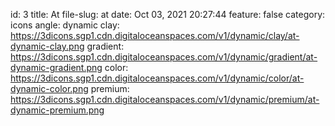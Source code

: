 id: 3
title: At 
file-slug: at
date: Oct 03, 2021 20:27:44
feature: false
category: icons
angle: dynamic
clay: https://3dicons.sgp1.cdn.digitaloceanspaces.com/v1/dynamic/clay/at-dynamic-clay.png
gradient: https://3dicons.sgp1.cdn.digitaloceanspaces.com/v1/dynamic/gradient/at-dynamic-gradient.png
color: https://3dicons.sgp1.cdn.digitaloceanspaces.com/v1/dynamic/color/at-dynamic-color.png
premium: https://3dicons.sgp1.cdn.digitaloceanspaces.com/v1/dynamic/premium/at-dynamic-premium.png
